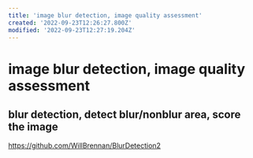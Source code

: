 ```yaml
---
title: 'image blur detection, image quality assessment'
created: '2022-09-23T12:26:27.800Z'
modified: '2022-09-23T12:27:19.204Z'
---
```


# image blur detection, image quality assessment

## blur detection, detect blur/nonblur area, score the image

https://github.com/WillBrennan/BlurDetection2


